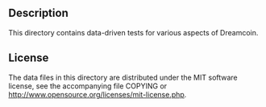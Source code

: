Description
------------

This directory contains data-driven tests for various aspects of Dreamcoin.

License
--------

The data files in this directory are distributed under the MIT software
license, see the accompanying file COPYING or
http://www.opensource.org/licenses/mit-license.php.

